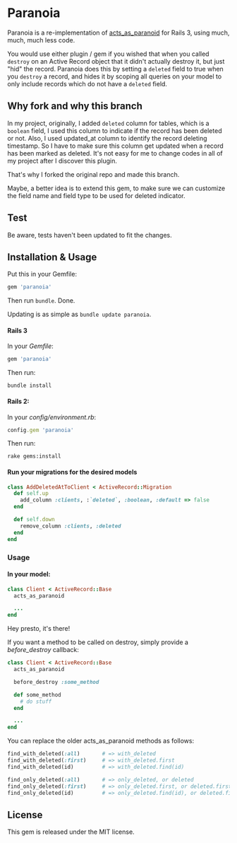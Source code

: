 # Paranoia

Paranoia is a re-implementation of [acts\_as\_paranoid](http://github.com/technoweenie/acts_as_paranoid) for Rails 3, using much, much, much less code.

You would use either plugin / gem if you wished that when you called `destroy` on an Active Record object that it didn't actually destroy it, but just "hid" the record. Paranoia does this by setting a `deleted` field to true when you `destroy` a record, and hides it by scoping all queries on your model to only include records which do not have a `deleted` field.

## Why fork and why this branch

In my project, originally, I added ```deleted``` column for tables, which is a ```boolean``` field, I used this column to indicate if the record has been deleted or not. Also, I used updated_at column to identify the record deleting timestamp. So I have to make sure this column get updated when a record has been marked as deleted. It's not easy for me to change codes in all of my project after I discover this plugin.

That's why I forked the original repo and made this branch.

Maybe, a better idea is to extend this gem, to make sure we can customize the field name and field type to be used for deleted indicator.

## Test

Be aware, tests haven't been updated to fit the changes.

## Installation & Usage

Put this in your Gemfile:

```ruby
gem 'paranoia'
```

Then run `bundle`. Done.

Updating is as simple as `bundle update paranoia`.

#### Rails 3

In your _Gemfile_:

```ruby
gem 'paranoia'
```

Then run:

```shell
bundle install
```

#### Rails 2:

In your _config/environment.rb_:

```ruby
config.gem 'paranoia'
```

Then run:

```shell
rake gems:install
```

#### Run your migrations for the desired models

```ruby
class AddDeletedAtToClient < ActiveRecord::Migration
  def self.up
    add_column :clients, :`deleted`, :boolean, :default => false
  end

  def self.down
    remove_column :clients, :deleted
  end
end
```
    
### Usage

#### In your model:

```ruby
class Client < ActiveRecord::Base
  acts_as_paranoid

  ...
end
```

Hey presto, it's there!

If you want a method to be called on destroy, simply provide a _before\_destroy_ callback:

```ruby
class Client < ActiveRecord::Base
  acts_as_paranoid

  before_destroy :some_method

  def some_method
    # do stuff
  end

  ...
end
```

You can replace the older acts_as_paranoid methods as follows:

```ruby
find_with_deleted(:all)       # => with_deleted
find_with_deleted(:first)     # => with_deleted.first
find_with_deleted(id)         # => with_deleted.find(id)

find_only_deleted(:all)       # => only_deleted, or deleted
find_only_deleted(:first)     # => only_deleted.first, or deleted.first
find_only_deleted(id)         # => only_deleted.find(id), or deleted.find(id)
```

## License

This gem is released under the MIT license.